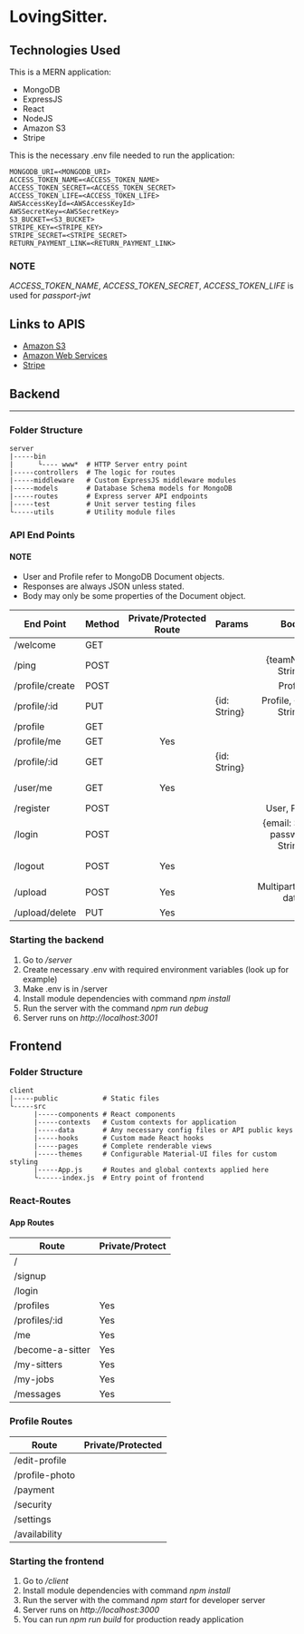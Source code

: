 # LovingSitter.

## Technologies Used

This is a MERN application:

- MongoDB
- ExpressJS
- React
- NodeJS
- Amazon S3
- Stripe

This is the necessary .env file needed to run the application:
```
MONGODB_URI=<MONGODB_URI>
ACCESS_TOKEN_NAME=<ACCESS_TOKEN_NAME>
ACCESS_TOKEN_SECRET=<ACCESS_TOKEN_SECRET>
ACCESS_TOKEN_LIFE=<ACCESS_TOKEN_LIFE>
AWSAccessKeyId=<AWSAccessKeyId>
AWSSecretKey=<AWSSecretKey>
S3_BUCKET=<S3_BUCKET>
STRIPE_KEY=<STRIPE_KEY>
STRIPE_SECRET=<STRIPE_SECRET>
RETURN_PAYMENT_LINK=<RETURN_PAYMENT_LINK>
```
### NOTE

_ACCESS_TOKEN_NAME_, _ACCESS_TOKEN_SECRET_, _ACCESS_TOKEN_LIFE_ is used for _passport-jwt_

## Links to APIS

- [Amazon S3](https://aws.amazon.com/s3/)
- [Amazon Web Services](https://aws.amazon.com/products/)
- [Stripe](https://stripe.com/en-ca)

## Backend
-----------

### Folder Structure

```
server
|-----bin
|      └---- www*  # HTTP Server entry point
|-----controllers  # The logic for routes
|-----middleware   # Custom ExpressJS middleware modules
|-----models       # Database Schema models for MongoDB
|-----routes       # Express server API endpoints
|-----test         # Unit server testing files
└-----utils        # Utility module files
```

### API End Points

#### NOTE
- User and Profile refer to MongoDB Document objects.
- Responses are always JSON unless stated.
- Body may only be some properties of the Document object.

| End Point       | Method | Private/Protected Route | Params       |                Body               | Status |    Response   |
|-----------------|--------|:-----------------------:|--------------|:---------------------------------:|--------|:-------------:|
| /welcome        | GET    |                         |              |                                   | 200    |      text     |
| /ping           | POST   |                         |              |         {teamName: String}        | 200    |      text     |
| /profile/create | POST   |                         |              |              Profile              | 201    |    Profile    |
| /profile/:id    | PUT    |                         | {id: String} |      Profile, {email: String}     | 200    |    Profile    |
| /profile        | GET    |                         |              |                                   | 200    |   [Profile]   |
| /profile/me     | GET    |           Yes           |              |                                   | 200    |    Profile    |
| /profile/:id    | GET    |                         | {id: String} |                                   | 200    |    Profile    |
| /user/me        | GET    |           Yes           |              |                                   | 200    |  {user: User} |
| /register       | POST   |                         |              |           User, Profile           | 201    |      User     |
| /login          | POST   |                         |              | {email: String, password: String} | 200    |  {user: User} |
| /logout         | POST   |           Yes           |              |                                   | 200    |  {user: User} |
| /upload         | POST   |           Yes           |              |        Multipart/Form-data        |        | {url: String} |
| /upload/delete  | PUT    |           Yes           |              |                                   | 200    |               |

### Starting the backend

1. Go to _/server_
2. Create necessary .env with required environment variables (look up for example)
3. Make .env is in /server
4. Install module dependencies with command _npm install_
5. Run the server with the command _npm run debug_
6. Server runs on _http://localhost:3001_

## Frontend

### Folder Structure

```
client
|-----public           # Static files
└-----src
      |-----components # React components
	  |-----contexts   # Custom contexts for application
	  |-----data       # Any necessary config files or API public keys
	  |-----hooks      # Custom made React hooks
	  |-----pages      # Complete renderable views
	  |-----themes     # Configurable Material-UI files for custom styling
	  |-----App.js     # Routes and global contexts applied here
	  └------index.js  # Entry point of frontend
```

### React-Routes

#### App Routes

| Route            | Private/Protect |
|------------------|-----------------|
| /                |                 |
| /signup          |                 |
| /login           |                 |
| /profiles        |       Yes       |
| /profiles/:id    |       Yes       |
| /me              |       Yes       |
| /become-a-sitter |       Yes       |
| /my-sitters      |       Yes       |
| /my-jobs         |       Yes       |
| /messages        |       Yes       |

### Profile Routes

| Route          | Private/Protected |
|----------------|-------------------|
| /edit-profile  |                   |
| /profile-photo |                   |
| /payment       |                   |
| /security      |                   |
| /settings      |                   |
| /availability  |                   |

### Starting the frontend

1. Go to _/client_
2. Install module dependencies with command _npm install_
3. Run the server with the command _npm start_ for developer server
4. Server runs on _http://localhost:3000_
5. You can run _npm run build_ for production ready application
